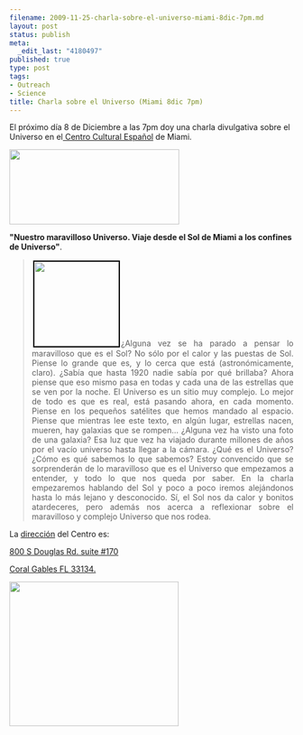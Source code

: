 ```yaml
--- 
filename: 2009-11-25-charla-sobre-el-universo-miami-8dic-7pm.md
layout: post
status: publish
meta: 
  _edit_last: "4180497"
published: true
type: post
tags: 
- Outreach
- Science
title: Charla sobre el Universo (Miami 8dic 7pm)
---
```

El próximo día 8 de Diciembre a las 7pm doy una charla divulgativa sobre el Universo en el<a href="http://ccemiami.org/demo/ccemiami/index.php?lan=esp"> Centro Cultural Español</a> de Miami.

<a href="http://ccemiami.org/demo/ccemiami/index.php?lan=esp"><img class="aligncenter size-full wp-image-734" title="logo" src="http://nasonurb.files.wordpress.com/2009/11/logo.jpg" alt="" width="301" height="133" /></a>

<strong>"Nuestro maravilloso Universo. Viaje desde el Sol de Miami a los confines de Universo"</strong>.
<blockquote>
<p style="text-align:justify;"><a href="http://nasonurb.files.wordpress.com/2009/11/sol.png"><img class="alignright size-thumbnail wp-image-732" style="border:2px solid black;margin:2px;" title="sol" src="http://nasonurb.files.wordpress.com/2009/11/sol.png?w=150" alt="" width="150" height="150" /></a>¿Alguna vez se ha parado a pensar lo maravilloso que es el Sol? No sólo por el calor y las puestas de Sol. Piense lo grande que es, y lo cerca que está (astronómicamente, claro). ¿Sabía que hasta 1920 nadie sabía por qué brillaba? Ahora piense que eso mismo pasa en todas y cada una de las estrellas que se ven por la noche. El Universo es un sitio muy complejo. Lo mejor de todo es que es real, está pasando ahora, en cada momento. Piense en los pequeños satélites que hemos mandado al espacio. Piense que mientras lee este texto, en algún lugar, estrellas nacen, mueren, hay galaxias que se rompen… ¿Alguna vez ha visto una foto de una galaxia? Esa luz que vez ha viajado durante millones de años por el vacío universo hasta llegar a la cámara. ¿Qué es el Universo?¿Cómo es qué sabemos lo que sabemos? Estoy convencido que se sorprenderán de lo maravilloso que es el Universo que empezamos a entender, y todo lo que nos queda por saber. En la charla empezaremos hablando del Sol y poco a poco iremos alejándonos hasta lo más lejano y desconocido. Sí, el Sol nos da calor y bonitos atardeceres, pero además nos acerca a reflexionar sobre el maravilloso y complejo Universo que nos rodea.</p>
</blockquote>
<p style="text-align:justify;"><!--more-->La <a href="http://maps.google.com/maps?client=safari&amp;q=800+S+Douglas+Rd.+suite+%23170++Coral+Gables+FL+33134&amp;oe=UTF-8&amp;ie=UTF8&amp;hq=&amp;hnear=800+S+Douglas+Rd,+Coral+Gables,+Miami-Dade,+Florida+33134&amp;gl=us&amp;ei=KaINS_3AIMWX8Abt6vjHBA&amp;ved=0CAgQ8gEwAA&amp;t=h&amp;z=16">dirección</a> del Centro es:</p>
<p style="text-align:justify;"><a href="http://maps.google.com/maps?client=safari&amp;q=800+S+Douglas+Rd.+suite+%23170++Coral+Gables+FL+33134&amp;oe=UTF-8&amp;ie=UTF8&amp;hq=&amp;hnear=800+S+Douglas+Rd,+Coral+Gables,+Miami-Dade,+Florida+33134&amp;gl=us&amp;ei=KaINS_3AIMWX8Abt6vjHBA&amp;ved=0CAgQ8gEwAA&amp;t=h&amp;z=16">800 S Douglas Rd. suite #170</a></p>
<p style="text-align:justify;"><a href="http://maps.google.com/maps?client=safari&amp;q=800+S+Douglas+Rd.+suite+%23170++Coral+Gables+FL+33134&amp;oe=UTF-8&amp;ie=UTF8&amp;hq=&amp;hnear=800+S+Douglas+Rd,+Coral+Gables,+Miami-Dade,+Florida+33134&amp;gl=us&amp;ei=KaINS_3AIMWX8Abt6vjHBA&amp;ved=0CAgQ8gEwAA&amp;t=h&amp;z=16">Coral Gables FL 33134.</a></p>
<p style="text-align:justify;"><a href="http://ccemiami.org/demo/ccemiami/contactanos.php?lan=esp"><img class="aligncenter size-full wp-image-731" title="mapa" src="http://nasonurb.files.wordpress.com/2009/11/mapa.jpg" alt="" width="300" height="256" /></a></p>
